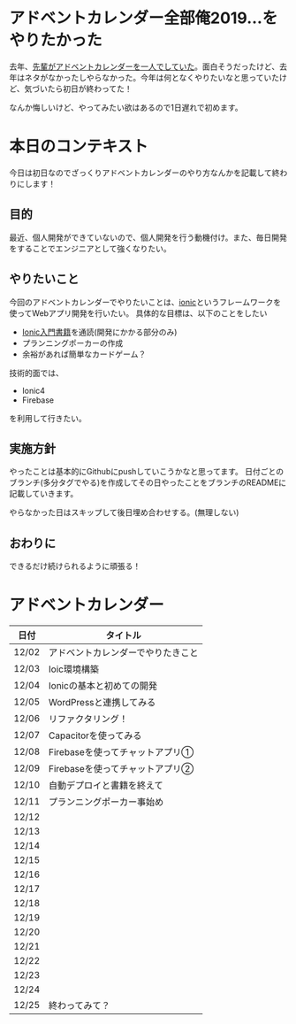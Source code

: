 # アドベントカレンダー全部俺2019…をやりたかった

去年、[先輩がアドベントカレンダーを一人でしていた](https://medium.com/escle/%E3%82%A2%E3%83%89%E3%83%99%E3%83%B3%E3%83%88%E3%82%AB%E3%83%AC%E3%83%B3%E3%83%80%E3%83%BC%E5%85%A8%E9%83%A8%E4%BF%BA2018%E3%81%93%E3%81%A8%E3%81%AF%E3%81%98%E3%82%81-2b85619096ff)。面白そうだったけど、去年はネタがなかったしやらなかった。今年は何となくやりたいなと思っていたけど、気づいたら初日が終わってた！

なんか悔しいけど、やってみたい欲はあるので1日遅れで初めます。

# 本日のコンテキスト

今日は初日なのでざっくりアドベントカレンダーのやり方なんかを記載して終わりにします！

## 目的

最近、個人開発ができていないので、個人開発を行う動機付け。また、毎日開発をすることでエンジニアとして強くなりたい。

## やりたいこと

今回のアドベントカレンダーでやりたいことは、[ionic](https://ionicframework.com/)というフレームワークを使ってWebアプリ開発を行いたい。
具体的な目標は、以下のことをしたい

- [Ionic入門書籍](https://www.amazon.co.jp/dp/B081ZN64FM/)を通読(開発にかかる部分のみ)
- プランニングポーカーの作成
- 余裕があれば簡単なカードゲーム？

技術的面では、

- Ionic4
- Firebase

を利用して行きたい。

## 実施方針

やったことは基本的にGithubにpushしていこうかなと思ってます。
日付ごとのブランチ(多分タグでやる)を作成してその日やったことをブランチのREADMEに記載していきます。

やらなかった日はスキップして後日埋め合わせする。(無理しない)

## おわりに

できるだけ続けられるように頑張る！

# アドベントカレンダー

|日付|タイトル|
|-----|------|
|12/02|アドベントカレンダーでやりたきこと|
|12/03|Ioic環境構築|
|12/04|Ionicの基本と初めての開発|
|12/05|WordPressと連携してみる|
|12/06|リファクタリング！|
|12/07|Capacitorを使ってみる|
|12/08|Firebaseを使ってチャットアプリ①|
|12/09|Firebaseを使ってチャットアプリ②|
|12/10|自動デプロイと書籍を終えて|
|12/11|プランニングポーカー事始め|
|12/12||
|12/13||
|12/14||
|12/15||
|12/16||
|12/17||
|12/18||
|12/19||
|12/20||
|12/21||
|12/22||
|12/23||
|12/24||
|12/25|終わってみて？|



